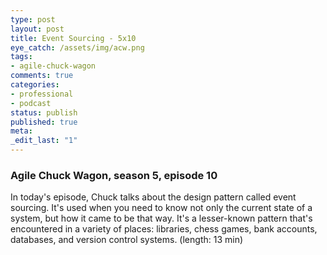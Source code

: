 ```yaml
---
type: post
layout: post
title: Event Sourcing - 5x10
eye_catch: /assets/img/acw.png
tags:
- agile-chuck-wagon
comments: true
categories:
- professional
- podcast
status: publish
published: true
meta:
_edit_last: "1"
---
```


### Agile Chuck Wagon, season 5, episode 10

In today's episode, Chuck talks about the design pattern called event sourcing. It's used when you need to know not only the current state of a system, but how it came to be that way. It's a lesser-known pattern that's encountered in a variety of places: libraries, chess games, bank accounts, databases, and version control systems. (length: 13 min)
